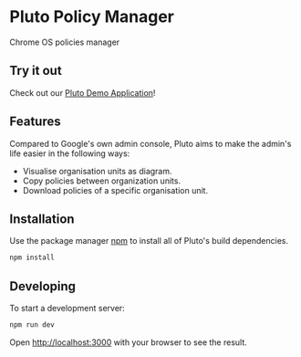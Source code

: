 # Pluto Policy Manager

Chrome OS policies manager

## Try it out

Check out our [Pluto Demo Application](https://pluto.chromebook.cloud/)!

## Features

Compared to Google's own admin console, Pluto aims to make the admin's life easier in the following ways:

- Visualise organisation units as diagram.
- Copy policies between organization units.
- Download policies of a specific organisation unit.

## Installation

Use the package manager [npm](https://docs.npmjs.com/downloading-and-installing-node-js-and-npm) to install all of Pluto's build dependencies.

```bash
npm install
```

## Developing

To start a development server:

```bash
npm run dev
```

Open [http://localhost:3000](http://localhost:3000) with your browser to see the result.

